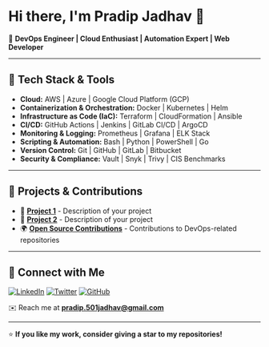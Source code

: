 # Hi there, I'm Pradip Jadhav 👋

🚀 **DevOps Engineer | Cloud Enthusiast | Automation Expert | Web Developer**

---

## 🔧 Tech Stack & Tools

- **Cloud:** AWS | Azure | Google Cloud Platform (GCP)
- **Containerization & Orchestration:** Docker | Kubernetes | Helm
- **Infrastructure as Code (IaC):** Terraform | CloudFormation | Ansible
- **CI/CD:** GitHub Actions | Jenkins | GitLab CI/CD | ArgoCD
- **Monitoring & Logging:** Prometheus | Grafana | ELK Stack
- **Scripting & Automation:** Bash | Python | PowerShell | Go
- **Version Control:** Git | GitHub | GitLab | Bitbucket
- **Security & Compliance:** Vault | Snyk | Trivy | CIS Benchmarks

---

## 📌 Projects & Contributions

- 🚀 **[Project 1](#)** - Description of your project
- 🔧 **[Project 2](#)** - Description of your project
- 🌍 **[Open Source Contributions](#)** - Contributions to DevOps-related repositories

---

## 📢 Connect with Me

[![LinkedIn](https://img.shields.io/badge/LinkedIn-blue?style=for-the-badge&logo=linkedin)](https://linkedin.com/in/pradip-jadhav-656a22220)
[![Twitter](https://img.shields.io/badge/Twitter-blue?style=for-the-badge&logo=twitter)](https://twitter.com/your-profile)
[![GitHub](https://img.shields.io/badge/GitHub-black?style=for-the-badge&logo=github)](https://github.com/Pradip501)

✉️ Reach me at **pradip.501jadhav@gmail.com**

---

⭐ **If you like my work, consider giving a star to my repositories!**
